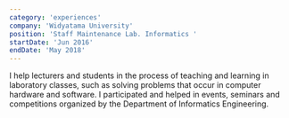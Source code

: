 ```yaml
---
category: 'experiences'
company: 'Widyatama University'
position: 'Staff Maintenance Lab. Informatics '
startDate: 'Jun 2016'
endDate: 'May 2018'
---
```


I help lecturers and students in the process of teaching and learning in laboratory classes, such as solving problems that occur in computer hardware and software. I participated and helped in events, seminars and competitions organized by the Department of Informatics Engineering.


